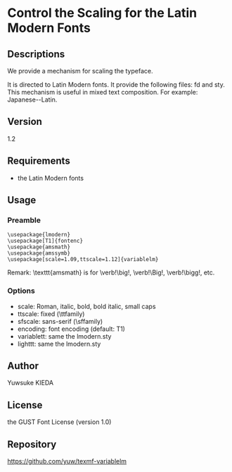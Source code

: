 # Control the Scaling for the Latin Modern Fonts

## Descriptions

We provide a mechanism for scaling the typeface.

It is directed to Latin Modern fonts.
It provide the following files: fd and sty.
This mechanism is useful in mixed text composition.
For example: Japanese--Latin.

## Version

1.2

## Requirements

 * the Latin Modern fonts

## Usage

### Preamble

```
\usepackage{lmodern}
\usepackage[T1]{fontenc}
\usepackage{amsmath}
\usepackage{amssymb}
\usepackage[scale=1.09,ttscale=1.12]{variablelm}
```

Remark: \texttt{amsmath} is for \verb!\big!, \verb!\Big!, \verb!\bigg!, etc.

### Options

 * scale: Roman, italic, bold, bold italic, small caps
 * ttscale: fixed (\ttfamily)
 * sfscale: sans-serif (\sffamily)
 * encoding: font encoding (default: T1)
 * variablett: same the lmodern.sty
 * lighttt: same the lmodern.sty

## Author

Yuwsuke KIEDA

## License

the GUST Font License (version 1.0)

## Repository

https://github.com/yuw/texmf-variablelm
